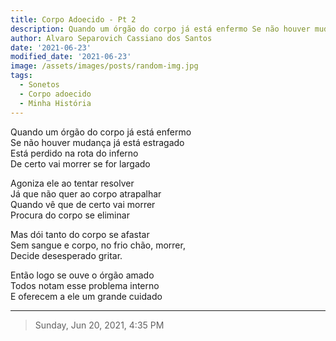```yaml
---
title: Corpo Adoecido - Pt 2
description: Quando um órgão do corpo já está enfermo Se não houver mudança já está estragado
author: Alvaro Separovich Cassiano dos Santos
date: '2021-06-23'
modified_date: '2021-06-23'
image: /assets/images/posts/random-img.jpg
tags:
  - Sonetos
  - Corpo adoecido
  - Minha História
---    
```

Quando um órgão do corpo já está enfermo   
Se não houver mudança já está estragado   
Está perdido na rota do inferno   
De certo vai morrer se for largado   
   
Agoniza ele ao tentar resolver   
Já que não quer ao corpo atrapalhar   
Quando vê que de certo vai morrer   
Procura do corpo se eliminar   
   
Mas dói tanto do corpo se afastar   
Sem sangue e corpo, no frio chão, morrer,   
Decide desesperado gritar.   
   
Então logo se ouve o órgão amado   
Todos notam esse problema interno   
E oferecem a ele um grande cuidado         

______

> Sunday, Jun 20, 2021, 4:35 PM